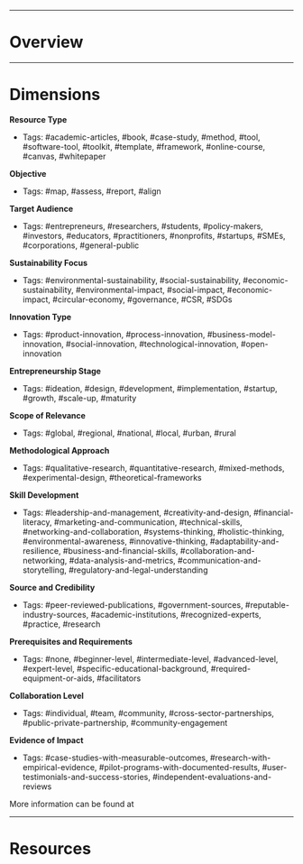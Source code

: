 ___
# Overview


___
# Dimensions
**Resource Type**
- Tags: #academic-articles, #book, #case-study, #method, #tool, #software-tool, #toolkit, #template, #framework, #online-course, #canvas, #whitepaper

**Objective**
- Tags: #map, #assess, #report, #align

**Target Audience**
- Tags: #entrepreneurs, #researchers, #students, #policy-makers, #investors, #educators, #practitioners, #nonprofits, #startups, #SMEs, #corporations, #general-public

**Sustainability Focus**
- Tags: #environmental-sustainability, #social-sustainability, #economic-sustainability, #environmental-impact, #social-impact, #economic-impact, #circular-economy, #governance, #CSR, #SDGs

**Innovation Type**
- Tags: #product-innovation, #process-innovation, #business-model-innovation, #social-innovation, #technological-innovation, #open-innovation

**Entrepreneurship Stage**
- Tags: #ideation, #design, #development, #implementation, #startup, #growth, #scale-up, #maturity

**Scope of Relevance**
- Tags: #global, #regional, #national, #local, #urban, #rural

**Methodological Approach**
- Tags: #qualitative-research, #quantitative-research, #mixed-methods, #experimental-design, #theoretical-frameworks

**Skill Development**
- Tags: #leadership-and-management, #creativity-and-design, #financial-literacy, #marketing-and-communication, #technical-skills, #networking-and-collaboration, #systems-thinking, #holistic-thinking, #environmental-awareness, #innovative-thinking, #adaptability-and-resilience, #business-and-financial-skills, #collaboration-and-networking, #data-analysis-and-metrics, #communication-and-storytelling, #regulatory-and-legal-understanding

**Source and Credibility**
- Tags: #peer-reviewed-publications, #government-sources, #reputable-industry-sources, #academic-institutions, #recognized-experts, #practice, #research

**Prerequisites and Requirements**
- Tags: #none, #beginner-level, #intermediate-level, #advanced-level, #expert-level, #specific-educational-background, #required-equipment-or-aids, #facilitators

**Collaboration Level**
- Tags: #individual, #team, #community, #cross-sector-partnerships, #public-private-partnership, #community-engagement

**Evidence of Impact**
- Tags: #case-studies-with-measurable-outcomes, #research-with-empirical-evidence, #pilot-programs-with-documented-results, #user-testimonials-and-success-stories, #independent-evaluations-and-reviews


More information can be found at 

___
# Resources


